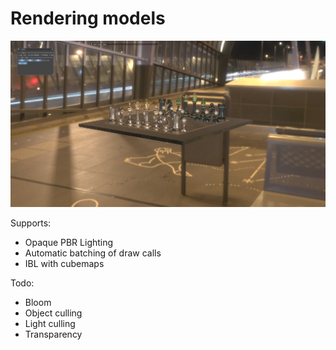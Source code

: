 # Rendering models

![Nice picture here.](repo/ABG_Bloom_Screenshot.png)

Supports:
- Opaque PBR Lighting
- Automatic batching of draw calls
- IBL with cubemaps

Todo:
- Bloom
- Object culling
- Light culling
- Transparency